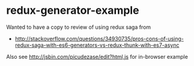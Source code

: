 # redux-generator-example

Wanted to have a copy to review of using redux saga from
* http://stackoverflow.com/questions/34930735/pros-cons-of-using-redux-saga-with-es6-generators-vs-redux-thunk-with-es7-async 

Also see http://jsbin.com/picudezase/edit?html,js for in-browser example
